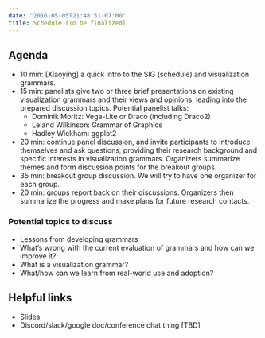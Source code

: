 ```yaml
---
date: "2016-05-05T21:48:51-07:00"
title: Schedule [To be finalized]
---
```


## Agenda 


- 10 min: [Xiaoying] a quick intro to the SIG (schedule) and visualization grammars.
- 15 min: panelists give two or three brief presentations on existing visualization grammars and their views and opinions, leading into the prepared discussion topics. Potential panelist talks:
  - Dominik Moritz: Vega-Lite or Draco (including Draco2)
  - Leland Wilkinson: Grammar of Graphics
  - Hadley Wickham: ggplot2
- 20 min: continue panel discussion, and invite participants to introduce themselves and ask questions, providing their research background and specific interests in visualization grammars. Organizers summarize themes and form discussion points for the breakout groups.
- 35 min: breakout group discussion. We will try to have one organizer for each group.
- 20 min: groups report back on their discussions. Organizers then summarize the progress and make plans for future research contacts.


### Potential topics to discuss

- Lessons from developing grammars
- What’s wrong with the current evaluation of grammars and how can we improve it?
- What is a visualization grammar?
- What/how can we learn from real-world use and adoption?


## Helpful links

- Slides 
- Discord/slack/google doc/conference chat thing [TBD]